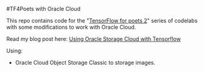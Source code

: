 #TF4Poets with Oracle Cloud

This repo contains code for the "[TensorFlow for poets 2](https://github.com/googlecodelabs/tensorflow-for-poets-2)" series of codelabs with some modifications to work with Oracle Cloud.

Read my blog post here: [Using Oracle Storage Cloud with Tensorflow](http://waslleysouza.com.br/en/2018/05/using-oracle-storage-cloud-with-tensorflow/)

Using:

- Oracle Cloud Object Storage Classic to storage images.
